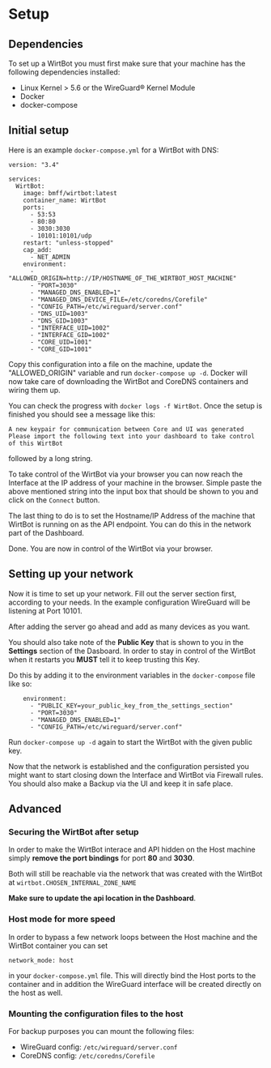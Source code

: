# Setup

## Dependencies

To set up a WirtBot you must first make sure that your machine has the following dependencies installed:

- Linux Kernel > 5.6 or the WireGuard® Kernel Module
- Docker
- docker-compose

## Initial setup

Here is an example `docker-compose.yml` for a WirtBot with DNS:

```
version: "3.4"

services:
  WirtBot:
    image: bmff/wirtbot:latest
    container_name: WirtBot
    ports:
      - 53:53
      - 80:80
      - 3030:3030
      - 10101:10101/udp
    restart: "unless-stopped"
    cap_add:
      - NET_ADMIN
    environment:
      - "ALLOWED_ORIGIN=http://IP/HOSTNAME_OF_THE_WIRTBOT_HOST_MACHINE"
      - "PORT=3030"
      - "MANAGED_DNS_ENABLED=1"
      - "MANAGED_DNS_DEVICE_FILE=/etc/coredns/Corefile"
      - "CONFIG_PATH=/etc/wireguard/server.conf"
      - "DNS_UID=1003"
      - "DNS_GID=1003"
      - "INTERFACE_UID=1002"
      - "INTERFACE_GID=1002"
      - "CORE_UID=1001"
      - "CORE_GID=1001"
```

Copy this configuration into a file on the machine, update the "ALLOWED_ORIGIN" variable and run `docker-compose up -d`.
Docker will now take care of downloading the WirtBot and CoreDNS containers and wiring them up.

You can check the progress with `docker logs -f WirtBot`.
Once the setup is finished you should see a message like this:

```
A new keypair for communication between Core and UI was generated
Please import the following text into your dashboard to take control of this WirtBot
```

followed by a long string.

To take control of the WirtBot via your browser you can now reach the Interface at the IP address of your machine in the browser.
Simple paste the above mentioned string into the input box that should be shown to you and click on the `Connect` button.

The last thing to do is to set the Hostname/IP Address of the machine that WirtBot is running on as the API endpoint. You can do this in the network part of the Dashboard.

Done. You are now in control of the WirtBot via your browser.

## Setting up your network

Now it is time to set up your network. Fill out the server section first, according to your needs. In the example configuration WireGuard will be listening at Port 10101.

After adding the server go ahead and add as many devices as you want.

You should also take note of the **Public Key** that is shown to you in the **Settings** section of the Dasboard.
In order to stay in control of the WirtBot when it restarts you **MUST** tell it to keep trusting this Key.

Do this by adding it to the environment variables in the `docker-compose` file like so:

```
    environment:
      - "PUBLIC_KEY=your_public_key_from_the_settings_section"
      - "PORT=3030"
      - "MANAGED_DNS_ENABLED=1"
      - "CONFIG_PATH=/etc/wireguard/server.conf"
```

Run `docker-compose up -d` again to start the WirtBot with the given public key.

Now that the network is established and the configuration persisted you might want to start closing down the Interface and WirtBot via Firewall rules.
You should also make a Backup via the UI and keep it in safe place.

## Advanced

### Securing the WirtBot after setup

In order to make the WirtBot interace and API hidden on the Host machine simply **remove the port bindings** for port **80** and **3030**.

Both will still be reachable via the network that was created with the WirtBot at `wirtbot.CHOSEN_INTERNAL_ZONE_NAME`

**Make sure to update the api location in the Dashboard**.

### Host mode for more speed

In order to bypass a few network loops between the Host machine and the WirtBot container you can set

```
network_mode: host
```

in your `docker-compose.yml` file. This will directly bind the Host ports to the container and in addition the WireGuard interface will be created directly on the host as well.

### Mounting the configuration files to the host

For backup purposes you can mount the following files:

- WireGuard config: `/etc/wireguard/server.conf`
- CoreDNS config: `/etc/coredns/Corefile`
